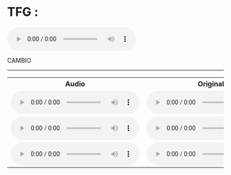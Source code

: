 # TFG : 

 
 <audio controls>
  <source src="https://drive.google.com/uc?export=download&id=1fNRgQ4MWNhaotHgSfbDuWXV5ZPK6rUht" type="audio/wav">
  Tu navegador no soporta la reproducción de audio.
</audio>

CAMBIO

***
<table>
  <tr>
    <th>Audio</th>
    <th>Original</th>
    <th>Multispeaker</th>
    <th>SingleSpeaker</th>
  </tr>
  <tr>
    <td>
      <audio controls>
        <source src="https://storage.googleapis.com/wandb-production.appspot.com/santi-cabila/TTS_singspeaker/5o6bue86/media/audio/TestAudios/3-audio_900_70faba7886cb513125e3.wav?Expires=1684868112&GoogleAccessId=wandb-production%40appspot.gserviceaccount.com&Signature=jawMB2Elv1WoxcEQiCoQo31q2UuNviL88eusTx9bvLhExinGjGLArz4gcN%2FO6a8noyv42aqr3wgXtA%2FhSCFWwsXF0%2BHo2M4hObqrvVwvncKJ4w%2FmWuyaXswY6i5q0U09qQ2HOC%2FWJB6Lz3MoLJlCZxpfnHouvmD9kZPyERddCgm0S%2BADrajxZD%2BsQj87Jdwdna5n39YJEhGP2MhyX3O1DChSKJKaor89LMwA9SBFMUera%2F2%2FY%2BhuCnK6oKcg%2FDXBt9QIDMfaQakRDyooWvySNGmvgPB1MCw3maV2iOCvZqc54cuXtF348oj72zsbBJukyU4Cd4D%2FGcIXkOu1e05wgA%3D%3D" type="audio/wav">
        Tu navegador no soporta la reproducción de audio.
      </audio>
    </td>
    <td>
      <audio controls>
        <source src="https://wandb.ai/santi-cabila/TTS_singspeaker/reports/TestAudios-0-audio-23-05-23-20-56-24---Vmlldzo0NDQ4MzMw" type="audio/wav">
        Tu navegador no soporta la reproducción de audio.
      </audio>
    </td>
    <td>
      <audio controls>
        <source src="ruta_del_audio3" type="tipo_de_audio">
        Tu navegador no soporta la reproducción de audio.
      </audio>
    </td>
  </tr>
  <tr>
    <td>
      <audio controls>
        <source src="ruta_del_audio4" type="tipo_de_audio">
        Tu navegador no soporta la reproducción de audio.
      </audio>
    </td>
    <td>
      <audio controls>
        <source src="ruta_del_audio5" type="tipo_de_audio">
        Tu navegador no soporta la reproducción de audio.
      </audio>
    </td>
    <td>
      <audio controls>
        <source src="ruta_del_audio6" type="tipo_de_audio">
        Tu navegador no soporta la reproducción de audio.
      </audio>
    </td>
  </tr>
  <tr>
    <td>
      <audio controls>
        <source src="ruta_del_audio7" type="tipo_de_audio">
        Tu navegador no soporta la reproducción de audio.
      </audio>
    </td>
    <td>
      <audio controls>
        <source src="ruta_del_audio8" type="tipo_de_audio">
        Tu navegador no soporta la reproducción de audio.
      </audio>
    </td>
    <td>
      <audio controls>
        <source src="ruta_del_audio9" type="tipo_de_audio">
        Tu navegador no soporta la reproducción de audio.
      </audio>
    </td>
  </tr>
</table>
